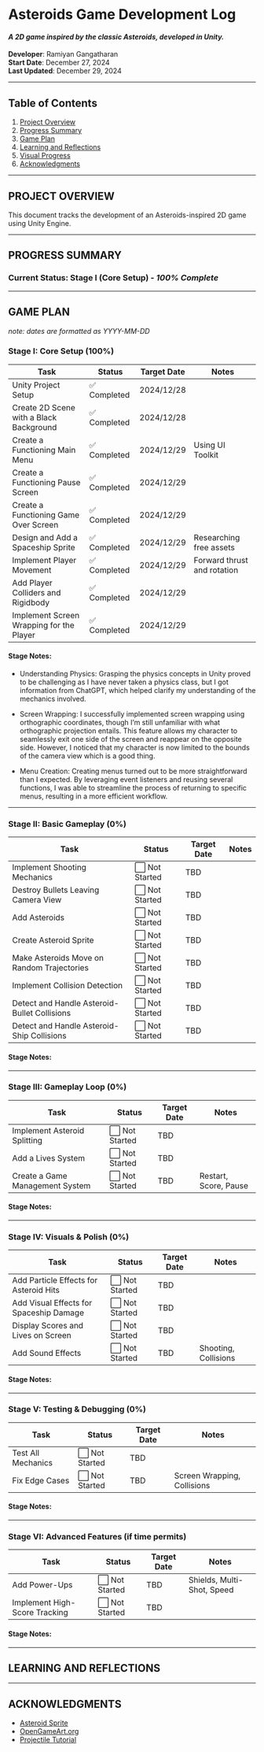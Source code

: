 # **Asteroids Game Development Log**
#### _A 2D game inspired by the classic Asteroids, developed in Unity._

**Developer**: Ramiyan Gangatharan <br>
**Start Date**: December 27, 2024  <br>
**Last Updated**: December 29, 2024  <br>

---

## **Table of Contents**
1. [Project Overview](#project-overview)
2. [Progress Summary](#progress-summary)
3. [Game Plan](#game-plan)
4. [Learning and Reflections](#learning-and-reflections)
5. [Visual Progress](#visual-progress)
6. [Acknowledgments](#acknowledgments)

---

## **PROJECT OVERVIEW**
This document tracks the development of an Asteroids-inspired 2D game using Unity Engine. 

---

## **PROGRESS SUMMARY**
### Current Status: **Stage I (Core Setup)** - *100% Complete*  

---

## **GAME PLAN**

_note: dates are formatted as YYYY-MM-DD_

### **Stage I: Core Setup (100%)**
| Task                                       | Status       | Target Date         | Notes                         |
|--------------------------------------------|--------------|---------------------|-------------------------------|
| Unity Project Setup                        | ✅ Completed  | 2024/12/28   |                               |
| Create 2D Scene with a Black Background    | ✅ Completed  | 2024/12/28   |                               |
| Create a Functioning Main Menu             | ✅ Completed | 2024/12/29     | Using UI Toolkit              |
| Create a Functioning Pause Screen      | ✅ Completed | 2024/12/29    |                               |
| Create a Functioning Game Over Screen      | ✅ Completed | 2024/12/29    |                               |
| Design and Add a Spaceship Sprite          | ✅ Completed | 2024/12/29    | Researching free assets       |
| Implement Player Movement                  | ✅ Completed | 2024/12/29    | Forward thrust and rotation   |
| Add Player Colliders and Rigidbody         | ✅ Completed | 2024/12/29    |                               |
| Implement Screen Wrapping for the Player   | ✅ Completed | 2024/12/29    |                               |

#### Stage Notes:
- Understanding Physics: Grasping the physics concepts in Unity proved to be challenging as I have never taken a physics class, but I got information from ChatGPT, which helped clarify my understanding of the mechanics involved.

- Screen Wrapping: I successfully implemented screen wrapping using orthographic coordinates, though I’m still unfamiliar with what orthographic projection entails. This feature allows my character to seamlessly exit one side of the screen and reappear on the opposite side. However, I noticed that my character is now limited to the bounds of the camera view which is a good thing.

- Menu Creation: Creating menus turned out to be more straightforward than I expected. By leveraging event listeners and reusing several functions, I was able to streamline the process of returning to specific menus, resulting in a more efficient workflow.

---

### **Stage II: Basic Gameplay (0%)**
| Task                                       | Status       | Target Date         | Notes                         |
|--------------------------------------------|--------------|---------------------|-------------------------------|
| Implement Shooting Mechanics               | ⬜ Not Started | TBD    |                               |
| Destroy Bullets Leaving Camera View        | ⬜ Not Started | TBD    |                               |
| Add Asteroids                              | ⬜ Not Started | TBD    |                               |
| Create Asteroid Sprite                     | ⬜ Not Started | TBD    |                               |
| Make Asteroids Move on Random Trajectories | ⬜ Not Started | TBD    |                               |
| Implement Collision Detection              | ⬜ Not Started | TBD    |                               |
| Detect and Handle Asteroid-Bullet Collisions| ⬜ Not Started | TBD   |                               |
| Detect and Handle Asteroid-Ship Collisions | ⬜ Not Started | TBD    |                               |

#### Stage Notes:

---

### **Stage III: Gameplay Loop (0%)**
| Task                                       | Status       | Target Date         | Notes                         |
|--------------------------------------------|--------------|---------------------|-------------------------------|
| Implement Asteroid Splitting               | ⬜ Not Started | TBD    |                               |
| Add a Lives System                         | ⬜ Not Started | TBD    |                               |
| Create a Game Management System            | ⬜ Not Started | TBD    | Restart, Score, Pause         |

#### Stage Notes:

---

### **Stage IV: Visuals & Polish (0%)**
| Task                                       | Status       | Target Date         | Notes                         |
|--------------------------------------------|--------------|---------------------|-------------------------------|
| Add Particle Effects for Asteroid Hits     | ⬜ Not Started | TBD    |                               |
| Add Visual Effects for Spaceship Damage    | ⬜ Not Started | TBD    |                               |
| Display Scores and Lives on Screen         | ⬜ Not Started | TBD    |                               |
| Add Sound Effects                          | ⬜ Not Started | TBD    | Shooting, Collisions          |

#### Stage Notes:

---

### **Stage V: Testing & Debugging (0%)**
| Task                                       | Status       | Target Date         | Notes                         |
|--------------------------------------------|--------------|---------------------|-------------------------------|
| Test All Mechanics                         | ⬜ Not Started | TBD   |                               |
| Fix Edge Cases                             | ⬜ Not Started | TBD   | Screen Wrapping, Collisions   |

#### Stage Notes:

---

### **Stage VI: Advanced Features (if time permits)**
| Task                                       | Status       | Target Date         | Notes                         |
|--------------------------------------------|--------------|---------------------|-------------------------------|
| Add Power-Ups                              | ⬜ Not Started | TBD   | Shields, Multi-Shot, Speed    |
| Implement High-Score Tracking              | ⬜ Not Started | TBD   |                               |

#### Stage Notes:

---

## **LEARNING AND REFLECTIONS**

---

## **ACKNOWLEDGMENTS**
- [Asteroid Sprite](https://millionthvector.blogspot.com/p/free-sprites.html)
- [OpenGameArt.org](https://opengameart.org/)
- [Projectile Tutorial](https://youtu.be/8TqY6p-PRcs)
